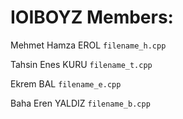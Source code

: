 # IOIBOYZ Members:
Mehmet Hamza EROL `filename_h.cpp`

Tahsin Enes KURU `filename_t.cpp`

Ekrem BAL `filename_e.cpp`

Baha Eren YALDIZ `filename_b.cpp`

